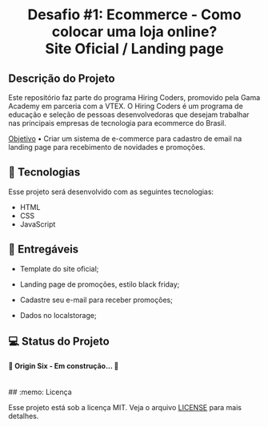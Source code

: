 <h1 align="center"> Desafio #1: Ecommerce - Como colocar uma loja online? 
<br>
	Site Oficial / Landing page </h1>

## Descrição do Projeto

Este repositório faz parte do programa Hiring Coders, promovido pela Gama Academy em parceria com a VTEX. O Hiring Coders é um programa de educação e seleção de pessoas desenvolvedoras que desejam trabalhar nas principais empresas de tecnologia para ecommerce do Brasil. 

<p align="justify">
	
<a href="#objetivo">Objetivo</a> 
  • Criar um sistema de e-commerce para cadastro de email na landing page para recebimento de novidades e promoções.
</p>

## 🚀 Tecnologias

Esse projeto será desenvolvido com as seguintes tecnologias:
- HTML
- CSS
- JavaScript

## 🔖 Entregáveis

- Template do site oficial;

- Landing page de promoções, estilo black friday; 

- Cadastre seu e-mail para receber promoções;

- Dados no localstorage;


## 💻 Status do Projeto 

<h4 align="justify"> 🚧  Origin Six - Em construção...  🚧	</h4>

<br>
## :memo: Licença

Esse projeto está sob a licença MIT. Veja o arquivo [LICENSE](.github/LICENSE.md) para mais detalhes.

